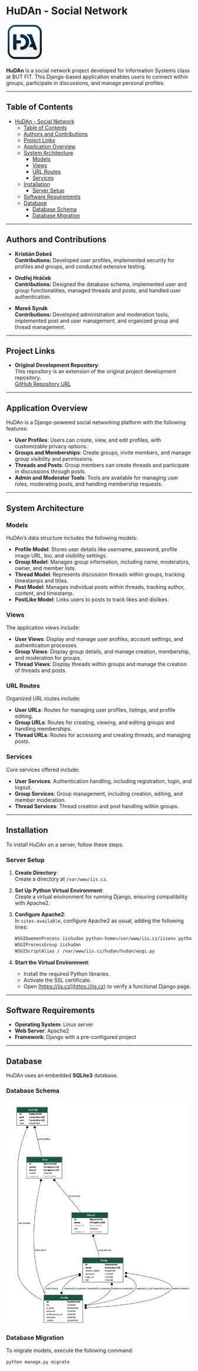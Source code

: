 # HuDAn - Social Network

<p align="left">
    <img src="doc/icon.png" alt="HuDAn Icon" width="100"/>
</p>

**HuDAn** is a social network project developed for Information Systems class at BUT FIT. This Django-based application enables users to connect within groups, participate in discussions, and manage personal profiles.

---

## Table of Contents
- [HuDAn - Social Network](#hudan---social-network)
  - [Table of Contents](#table-of-contents)
  - [Authors and Contributions](#authors-and-contributions)
  - [Project Links](#project-links)
  - [Application Overview](#application-overview)
  - [System Architecture](#system-architecture)
    - [Models](#models)
    - [Views](#views)
    - [URL Routes](#url-routes)
    - [Services](#services)
  - [Installation](#installation)
    - [Server Setup](#server-setup)
  - [Software Requirements](#software-requirements)
  - [Database](#database)
    - [Database Schema](#database-schema)
    - [Database Migration](#database-migration)

---

## Authors and Contributions

- **Kristián Dobeš**  
  **Contributions:** Developed user profiles, implemented security for profiles and groups, and conducted extensive testing.

- **Ondřej Hráček**  
  **Contributions:** Designed the database schema, implemented user and group functionalities, managed threads and posts, and handled user authentication.

- **Maroš Synák**  
  **Contributions:** Developed administration and moderation tools, implemented post and user management, and organized group and thread management.

---

## Project Links

- **Original Development Repository**:  
  This repository is an extension of the original project development repository.  
  [GitHub Repository URL](https://github.com/ondrahracek/iis-hudan)

---

## Application Overview

HuDAn is a Django-powered social networking platform with the following features:

- **User Profiles**: Users can create, view, and edit profiles, with customizable privacy options.
- **Groups and Memberships**: Create groups, invite members, and manage group visibility and permissions.
- **Threads and Posts**: Group members can create threads and participate in discussions through posts.
- **Admin and Moderator Tools**: Tools are available for managing user roles, moderating posts, and handling membership requests.

---

## System Architecture

### Models

HuDAn’s data structure includes the following models:

- **Profile Model**: Stores user details like username, password, profile image URL, bio, and visibility settings.
- **Group Model**: Manages group information, including name, moderators, owner, and member lists.
- **Thread Model**: Represents discussion threads within groups, tracking timestamps and titles.
- **Post Model**: Manages individual posts within threads, tracking author, content, and timestamp.
- **PostLike Model**: Links users to posts to track likes and dislikes.

### Views

The application views include:

- **User Views**: Display and manage user profiles, account settings, and authentication processes.
- **Group Views**: Display group details, and manage creation, membership, and moderation for groups.
- **Thread Views**: Display threads within groups and manage the creation of threads and posts.

### URL Routes

Organized URL routes include:

- **User URLs**: Routes for managing user profiles, listings, and profile editing.
- **Group URLs**: Routes for creating, viewing, and editing groups and handling memberships.
- **Thread URLs**: Routes for accessing and creating threads, and managing posts.

### Services

Core services offered include:

- **User Services**: Authentication handling, including registration, login, and logout.
- **Group Services**: Group management, including creation, editing, and member moderation.
- **Thread Services**: Thread creation and post handling within groups.

---

## Installation

To install HuDAn on a server, follow these steps:

### Server Setup

1. **Create Directory**:  
   Create a directory at `/var/www/iis.cz`.

2. **Set Up Python Virtual Environment**:  
   Create a virtual environment for running Django, ensuring compatibility with Apache2.

3. **Configure Apache2**:  
   In `sites-available`, configure Apache2 as usual, adding the following lines:

    ```bash
    WSGIDaemonProcess iishudan python-home=/var/www/iis.cz/iisenv python-path=/var/www/iis.cz/hudan
    WSGIProcessGroup iishudan
    WSGIScriptAlias / /var/www/iis.cz/hudan/hudan/wsgi.py
    ```

4. **Start the Virtual Environment**:
   - Install the required Python libraries.
   - Activate the SSL certificate.
   - Open [https://iis.cz](https://iis.cz) to verify a functional Django page.

---

## Software Requirements

- **Operating System**: Linux server
- **Web Server**: Apache2
- **Framework**: Django with a pre-configured project

---

## Database

HuDAn uses an embedded **SQLite3** database.

### Database Schema

<p align="left">
    <img src="doc/er.png" alt="Entity-Relationship Diagram" width="500"/>
</p>

### Database Migration

To migrate models, execute the following command:

```bash
python manage.py migrate
